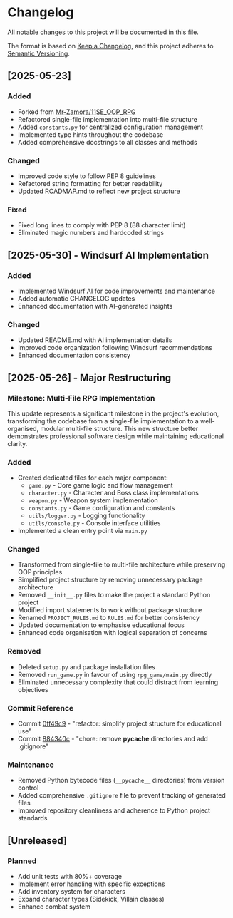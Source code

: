 # Changelog

All notable changes to this project will be documented in this file.

The format is based on [Keep a Changelog](https://keepachangelog.com/en/1.0.0/),
and this project adheres to [Semantic Versioning](https://semver.org/spec/v2.0.0.html).

## [2025-05-23]

### Added
- Forked from [Mr-Zamora/11SE_OOP_RPG](https://github.com/Mr-Zamora/11SE_OOP_RPG.git)
- Refactored single-file implementation into multi-file structure
- Added `constants.py` for centralized configuration management
- Implemented type hints throughout the codebase
- Added comprehensive docstrings to all classes and methods

### Changed
- Improved code style to follow PEP 8 guidelines
- Refactored string formatting for better readability
- Updated ROADMAP.md to reflect new project structure

### Fixed
- Fixed long lines to comply with PEP 8 (88 character limit)
- Eliminated magic numbers and hardcoded strings

## [2025-05-30] - Windsurf AI Implementation

### Added
- Implemented Windsurf AI for code improvements and maintenance
- Added automatic CHANGELOG updates
- Enhanced documentation with AI-generated insights

### Changed
- Updated README.md with AI implementation details
- Improved code organization following Windsurf recommendations
- Enhanced documentation consistency

## [2025-05-26] - Major Restructuring

### Milestone: Multi-File RPG Implementation
This update represents a significant milestone in the project's evolution, transforming the codebase from a single-file implementation to a well-organised, modular multi-file structure. This new structure better demonstrates professional software design while maintaining educational clarity.

### Added
- Created dedicated files for each major component:
  - `game.py` - Core game logic and flow management
  - `character.py` - Character and Boss class implementations
  - `weapon.py` - Weapon system implementation
  - `constants.py` - Game configuration and constants
  - `utils/logger.py` - Logging functionality
  - `utils/console.py` - Console interface utilities
- Implemented a clean entry point via `main.py`

### Changed
- Transformed from single-file to multi-file architecture while preserving OOP principles
- Simplified project structure by removing unnecessary package architecture
- Removed `__init__.py` files to make the project a standard Python project
- Modified import statements to work without package structure
- Renamed `PROJECT_RULES.md` to `RULES.md` for better consistency
- Updated documentation to emphasise educational focus
- Enhanced code organisation with logical separation of concerns

### Removed
- Deleted `setup.py` and package installation files
- Removed `run_game.py` in favour of using `rpg_game/main.py` directly
- Eliminated unnecessary complexity that could distract from learning objectives

### Commit Reference
- Commit [0ff49c9](https://github.com/Mr-Zamora/11SE_OOP_RPG/commit/0ff49c9) - "refactor: simplify project structure for educational use"
- Commit [884340c](https://github.com/Mr-Zamora/11SE_OOP_RPG/commit/884340c) - "chore: remove __pycache__ directories and add .gitignore"

### Maintenance
- Removed Python bytecode files (`__pycache__` directories) from version control
- Added comprehensive `.gitignore` file to prevent tracking of generated files
- Improved repository cleanliness and adherence to Python project standards

## [Unreleased]

### Planned
- Add unit tests with 80%+ coverage
- Implement error handling with specific exceptions
- Add inventory system for characters
- Expand character types (Sidekick, Villain classes)
- Enhance combat system
